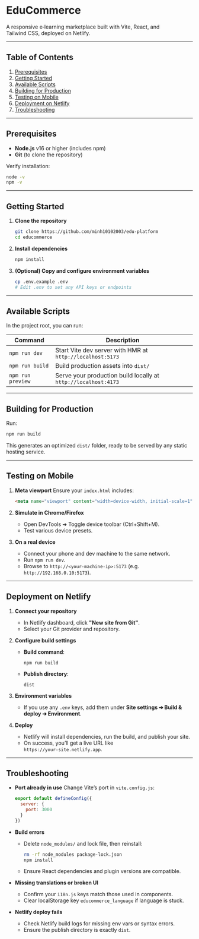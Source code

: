 # EduCommerce

A responsive e‑learning marketplace built with Vite, React, and Tailwind CSS, deployed on Netlify.

---

## Table of Contents

1. [Prerequisites](#prerequisites)
2. [Getting Started](#getting-started)
3. [Available Scripts](#available-scripts)
4. [Building for Production](#building-for-production)
5. [Testing on Mobile](#testing-on-mobile)
6. [Deployment on Netlify](#deployment-on-netlify)
7. [Troubleshooting](#troubleshooting)

---

## Prerequisites

* **Node.js** v16 or higher (includes npm)
* **Git** (to clone the repository)

Verify installation:

```bash
node -v
npm -v
```

---

## Getting Started

1. **Clone the repository**

   ```bash
   git clone https://github.com/minh10102003/edu-platform
   cd educommerce
   ```

2. **Install dependencies**

   ```bash
   npm install
   ```

3. **(Optional) Copy and configure environment variables**

   ```bash
   cp .env.example .env
   # Edit .env to set any API keys or endpoints
   ```

---

## Available Scripts

In the project root, you can run:

| Command           | Description                                                    |
| ----------------- | -------------------------------------------------------------- |
| `npm run dev`     | Start Vite dev server with HMR at `http://localhost:5173`      |
| `npm run build`   | Build production assets into `dist/`                           |
| `npm run preview` | Serve your production build locally at `http://localhost:4173` |

---

## Building for Production

Run:

```bash
npm run build
```

This generates an optimized `dist/` folder, ready to be served by any static hosting service.

---

## Testing on Mobile

1. **Meta viewport**
   Ensure your `index.html` includes:

   ```html
   <meta name="viewport" content="width=device-width, initial-scale=1" />
   ```

2. **Simulate in Chrome/Firefox**

   * Open DevTools ➔ Toggle device toolbar (Ctrl+Shift+M).
   * Test various device presets.

3. **On a real device**

   * Connect your phone and dev machine to the same network.
   * Run `npm run dev`.
   * Browse to `http://<your‑machine‑ip>:5173` (e.g. `http://192.168.0.10:5173`).

---

## Deployment on Netlify

1. **Connect your repository**

   * In Netlify dashboard, click **"New site from Git"**.
   * Select your Git provider and repository.

2. **Configure build settings**

   * **Build command**:

     ```
     npm run build
     ```
   * **Publish directory**:

     ```
     dist
     ```

3. **Environment variables**

   * If you use any `.env` keys, add them under **Site settings ➔ Build & deploy ➔ Environment**.

4. **Deploy**

   * Netlify will install dependencies, run the build, and publish your site.
   * On success, you’ll get a live URL like `https://your‑site.netlify.app`.

---

## Troubleshooting

* **Port already in use**
  Change Vite’s port in `vite.config.js`:

  ```js
  export default defineConfig({
    server: {
      port: 3000
    }
  })
  ```

* **Build errors**

  * Delete `node_modules/` and lock file, then reinstall:

    ```bash
    rm -rf node_modules package-lock.json
    npm install
    ```
  * Ensure React dependencies and plugin versions are compatible.

* **Missing translations or broken UI**

  * Confirm your `i18n.js` keys match those used in components.
  * Clear localStorage key `educommerce_language` if language is stuck.

* **Netlify deploy fails**

  * Check Netlify build logs for missing env vars or syntax errors.
  * Ensure the publish directory is exactly `dist`.

